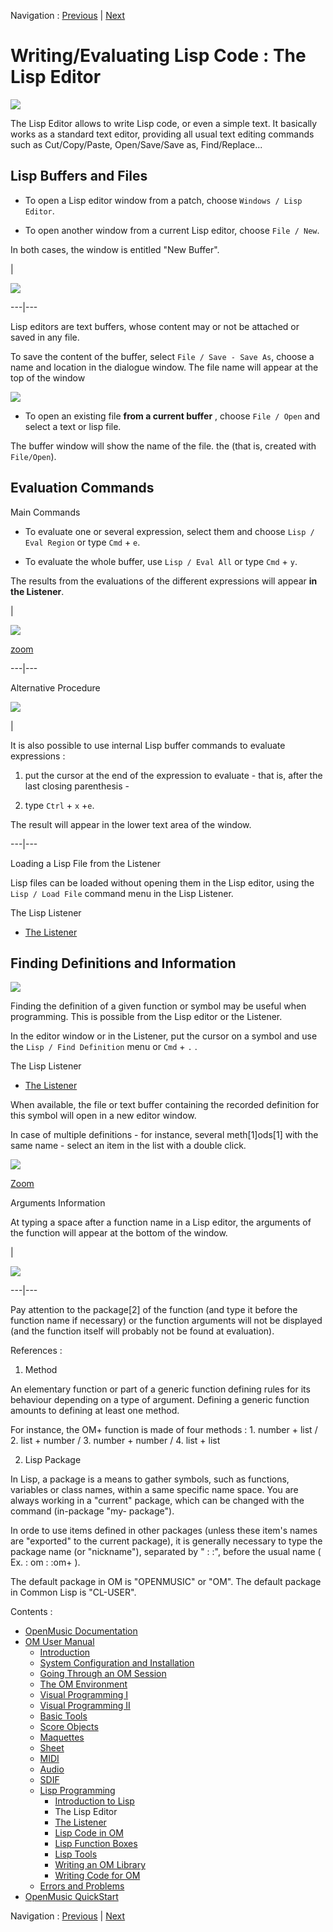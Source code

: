 Navigation : [Previous](LispIntro "page précédente\(Introduction
to Lisp\)") | [Next](LispListener "Next\(The
Listener\)")

# Writing/Evaluating Lisp Code : The Lisp Editor

![](../res/LispEditor_1.png)

The Lisp Editor allows to write Lisp code, or even a simple text. It basically
works as a standard text editor, providing all usual text editing commands
such as Cut/Copy/Paste, Open/Save/Save as, Find/Replace...

## Lisp Buffers and Files

  * To open a Lisp editor window from a patch, choose `Windows / Lisp Editor`. 

  * To open another window from a current Lisp editor, choose `File / New`. 

In both cases, the window is entitled "New Buffer".

|

[![](../res/newbuffer_1.png)](../res/newbuffer.png "Cliquez pour agrandir")  
  
---|---  
  
Lisp editors are text buffers, whose content may  or not be attached or saved
in any file.

To save the content of the buffer, select `File / Save - Save As`, choose a
name and location in the dialogue window. The file name will appear at the top
of the window

![](../res/OpenFile.png)

  * To open an existing file **from a current buffer** , choose `File / Open` and select a text or lisp file. 

The buffer window will show the name of the file. the (that is, created with
`File/Open`).

## Evaluation Commands

Main Commands

  * To evaluate one or several expression, select them and choose `Lisp / Eval Region` or type `Cmd` \+ `e`.

  * To evaluate the whole buffer, use `Lisp / Eval All` or type `Cmd` \+ `y`.

The results from the evaluations of the different expressions will appear **in
the Listener**.

|

![](../res/evalall_scr.png)

[zoom](../res/evalall_scr_1.png "Zoom \(nouvelle fenêtre\)")  
  
---|---  
  
Alternative Procedure

[![](../res/evalfrombuffer_1.png)](../res/evalfrombuffer.png "Cliquez pour
agrandir")

|

It is also possible to use internal Lisp buffer commands to evaluate
expressions :

  1. put the cursor at the end of the expression to evaluate - that is, after the last closing parenthesis -

  2. type `Ctrl` \+ `x` +`e`.

The result will appear in the lower text area of the window.  
  
---|---  
  
Loading a Lisp File from the Listener

Lisp files can be loaded without opening them in the Lisp editor, using the
`Lisp / Load File` command menu in the Lisp Listener.

The Lisp Listener

  * [The Listener](LispListener)

## Finding Definitions and Information

![](../res/finddefinition.png)

Finding the definition of a given function or symbol may be useful when
programming. This is possible from the Lisp editor or the Listener.

In the editor window or in the Listener, put the cursor on a symbol and use
the `Lisp / Find Definition` menu or `Cmd` \+ `.` .

The Lisp Listener

  * [The Listener](LispListener)

When available, the file or text buffer containing the recorded definition for
this symbol will open in a new editor window.

In case of multiple definitions - for instance, several meth[1]ods[1] with the
same name - select an item in the list with a double click.

![](../res/selectdefinition_scr.png)

[Zoom](../res/selectdefinition_scr_1.png "Zoom \(nouvelle fenêtre\)")

Arguments Information

At typing a space after a function name in a Lisp editor, the arguments of the
function will appear at the bottom of the window.

|

![](../res/packandfunction.png)  
  
---|---  
  
Pay attention to the package[2] of the function (and type it before the
function name if necessary) or the function arguments will not be displayed
(and the function itself will probably not be found at evaluation).

References :

  1. Method

An elementary function or part of a generic function defining rules for its
behaviour depending on a type of argument. Defining a generic function amounts
to defining at least one method.

For instance, the OM+ function is made of four methods : 1. number + list / 2.
list + number / 3. number + number / 4. list + list

  2. Lisp Package

In Lisp, a package is a means to gather symbols, such as functions, variables
or class names, within a same specific name space. You are always working in a
"current" package, which can be changed with the command (in-package "my-
package").

In orde to use items defined in other packages (unless these item's names are
"exported" to the current package), it is generally necessary to type the
package name (or "nickname"), separated by " : :", before the usual name ( Ex.
: om : :om+ ).

The default package in OM is "OPENMUSIC" or "OM". The default package in
Common Lisp is "CL-USER".

Contents :

  * [OpenMusic Documentation](OM-Documentation)
  * [OM User Manual](OM-User-Manual)
    * [Introduction](00-Contents)
    * [System Configuration and Installation](Installation)
    * [Going Through an OM Session](Goingthrough)
    * [The OM Environment](Environment)
    * [Visual Programming I](BasicVisualProgramming)
    * [Visual Programming II](AdvancedVisualProgramming)
    * [Basic Tools](BasicObjects)
    * [Score Objects](ScoreObjects)
    * [Maquettes](Maquettes)
    * [Sheet](Sheet)
    * [MIDI](MIDI)
    * [Audio](Audio)
    * [SDIF](SDIF)
    * [Lisp Programming](Lisp)
      * [Introduction to Lisp](LispIntro)
      * The Lisp Editor
      * [The Listener](LispListener)
      * [Lisp Code in OM](LispInOM)
      * [Lisp Function Boxes](LispFunctions)
      * [Lisp Tools](LowLevel)
      * [Writing an OM Library](LispUserLib)
      * [Writing Code for OM](LispForOM)
    * [Errors and Problems](errors)
  * [OpenMusic QuickStart](QuickStart-Chapters)

Navigation : [Previous](LispIntro "page précédente\(Introduction
to Lisp\)") | [Next](LispListener "Next\(The
Listener\)")

